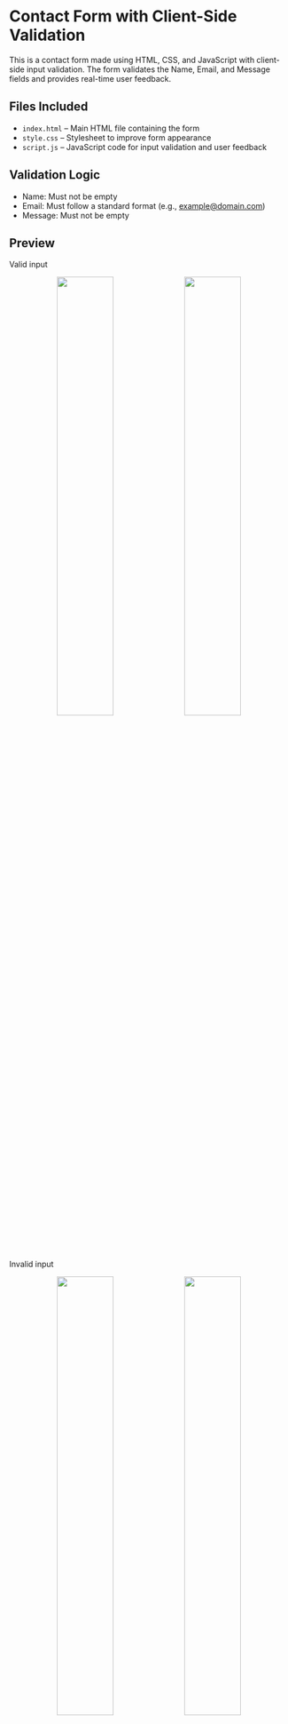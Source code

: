 # Contact Form with Client-Side Validation

This is a contact form made using HTML, CSS, and JavaScript with client-side input validation. The form validates the Name, Email, and Message fields and provides real-time user feedback. 

## Files Included
- `index.html` – Main HTML file containing the form  
- `style.css` – Stylesheet to improve form appearance  
- `script.js` – JavaScript code for input validation and user feedback  

## Validation Logic
- Name: Must not be empty
- Email: Must follow a standard format (e.g., example@domain.com)
- Message: Must not be empty

## Preview

Valid input

<p align="center">
  <img src="![Screenshot 2025-07-01 104655](https://github.com/user-attachments/assets/239c0dad-4a71-4407-8ecf-4a06fa9e66d2)
" width="45%" />
  <img src="![Screenshot 2025-07-01 104519](https://github.com/user-attachments/assets/ea9d24dc-7d36-4c3d-8589-fa0a6ad86aac)
" width="45%" />
</p>

Invalid input

<p align="center">
  <img src="![Screenshot 2025-07-01 104745](https://github.com/user-attachments/assets/ffe1eb6b-af7d-4b10-b3cb-a2a4c384c417)
" width="45%" />
  <img src="![Screenshot 2025-07-01 104811](https://github.com/user-attachments/assets/796e68f1-eff8-4f89-9bd7-847fa9965dcb)
" width="45%" />
</p>


